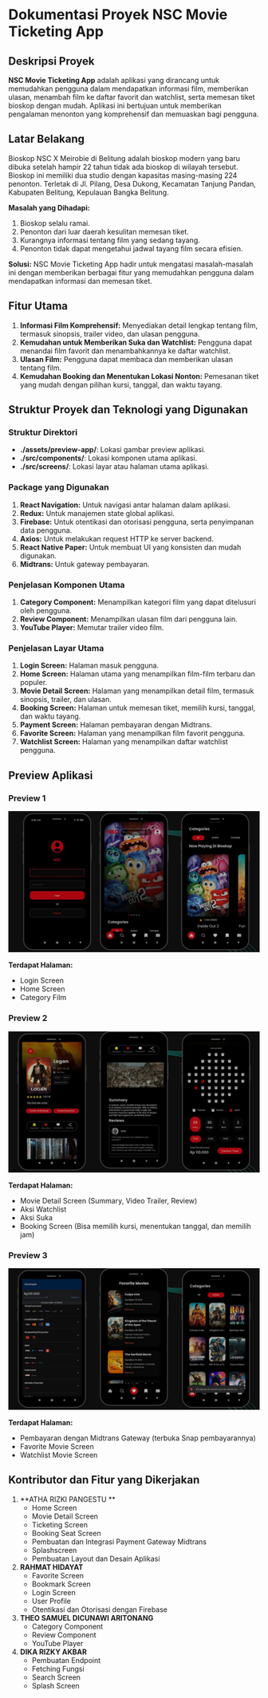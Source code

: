 # Dokumentasi Proyek NSC Movie Ticketing App

## Deskripsi Proyek

**NSC Movie Ticketing App** adalah aplikasi yang dirancang untuk memudahkan pengguna dalam mendapatkan informasi film, memberikan ulasan, menambah film ke daftar favorit dan watchlist, serta memesan tiket bioskop dengan mudah. Aplikasi ini bertujuan untuk memberikan pengalaman menonton yang komprehensif dan memuaskan bagi pengguna.

## Latar Belakang

Bioskop NSC X Meirobie di Belitung adalah bioskop modern yang baru dibuka setelah hampir 22 tahun tidak ada bioskop di wilayah tersebut. Bioskop ini memiliki dua studio dengan kapasitas masing-masing 224 penonton. Terletak di Jl. Pilang, Desa Dukong, Kecamatan Tanjung Pandan, Kabupaten Belitung, Kepulauan Bangka Belitung.

**Masalah yang Dihadapi:**

1. Bioskop selalu ramai.
2. Penonton dari luar daerah kesulitan memesan tiket.
3. Kurangnya informasi tentang film yang sedang tayang.
4. Penonton tidak dapat mengetahui jadwal tayang film secara efisien.

**Solusi:** NSC Movie Ticketing App hadir untuk mengatasi masalah-masalah ini dengan memberikan berbagai fitur yang memudahkan pengguna dalam mendapatkan informasi dan memesan tiket.

## Fitur Utama

1. **Informasi Film Komprehensif:** Menyediakan detail lengkap tentang film, termasuk sinopsis, trailer video, dan ulasan pengguna.
2. **Kemudahan untuk Memberikan Suka dan Watchlist:** Pengguna dapat menandai film favorit dan menambahkannya ke daftar watchlist.
3. **Ulasan Film:** Pengguna dapat membaca dan memberikan ulasan tentang film.
4. **Kemudahan Booking dan Menentukan Lokasi Nonton:** Pemesanan tiket yang mudah dengan pilihan kursi, tanggal, dan waktu tayang.

## Struktur Proyek dan Teknologi yang Digunakan

### Struktur Direktori

- **./assets/preview-app/**: Lokasi gambar preview aplikasi.
- **./src/components/**: Lokasi komponen utama aplikasi.
- **./src/screens/**: Lokasi layar atau halaman utama aplikasi.

### Package yang Digunakan

1. **React Navigation:** Untuk navigasi antar halaman dalam aplikasi.
2. **Redux:** Untuk manajemen state global aplikasi.
3. **Firebase:** Untuk otentikasi dan otorisasi pengguna, serta penyimpanan data pengguna.
4. **Axios:** Untuk melakukan request HTTP ke server backend.
5. **React Native Paper:** Untuk membuat UI yang konsisten dan mudah digunakan.
6. **Midtrans:** Untuk gateway pembayaran.

### Penjelasan Komponen Utama

1. **Category Component:** Menampilkan kategori film yang dapat ditelusuri oleh pengguna.
2. **Review Component:** Menampilkan ulasan film dari pengguna lain.
3. **YouTube Player:** Memutar trailer video film.

### Penjelasan Layar Utama

1. **Login Screen:** Halaman masuk pengguna.
2. **Home Screen:** Halaman utama yang menampilkan film-film terbaru dan populer.
3. **Movie Detail Screen:** Halaman yang menampilkan detail film, termasuk sinopsis, trailer, dan ulasan.
4. **Booking Screen:** Halaman untuk memesan tiket, memilih kursi, tanggal, dan waktu tayang.
5. **Payment Screen:** Halaman pembayaran dengan Midtrans.
6. **Favorite Screen:** Halaman yang menampilkan film favorit pengguna.
7. **Watchlist Screen:** Halaman yang menampilkan daftar watchlist pengguna.

## Preview Aplikasi

### Preview 1

![Preview 1](./assets/preview-app/preview-1.jpg)

**Terdapat Halaman:**
- Login Screen
- Home Screen
- Category Film

### Preview 2

![Preview 2](./assets/preview-app/preview-2.jpg)

**Terdapat Halaman:**
- Movie Detail Screen (Summary, Video Trailer, Review)
- Aksi Watchlist
- Aksi Suka
- Booking Screen (Bisa memilih kursi, menentukan tanggal, dan memilih jam)

### Preview 3

![Preview 3](./assets/preview-app/preview-3.jpg)

**Terdapat Halaman:**
- Pembayaran dengan Midtrans Gateway (terbuka Snap pembayarannya)
- Favorite Movie Screen
- Watchlist Movie Screen

## Kontributor dan Fitur yang Dikerjakan

1. **ATHA RIZKI PANGESTU **
   - Home Screen
   - Movie Detail Screen
   - Ticketing Screen
   - Booking Seat Screen
   - Pembuatan dan Integrasi Payment Gateway Midtrans
   - Splashscreen
   - Pembuatan Layout dan Desain Aplikasi
2. **RAHMAT HIDAYAT**
   - Favorite Screen
   - Bookmark Screen
   - Login Screen
   - User Profile
   - Otentikasi dan Otorisasi dengan Firebase
3. **THEO SAMUEL DICUNAWI ARITONANG**
   - Category Component
   - Review Component
   - YouTube Player
4. **DIKA RIZKY AKBAR**
   - Pembuatan Endpoint
   - Fetching Fungsi
   - Search Screen
   - Splash Screen

